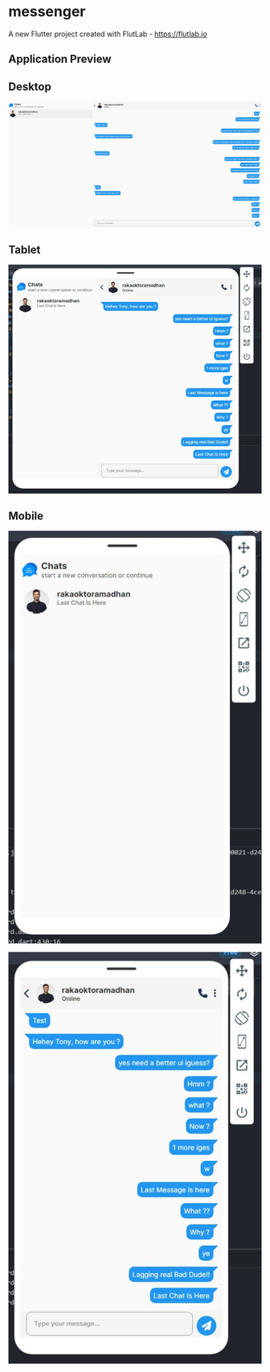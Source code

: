 # messenger

A new Flutter project created with FlutLab - https://flutlab.io

## Application Preview

## Desktop

![Alt text](Desktop.JPG)

## Tablet

![Alt text](Tablet.JPG)

## Mobile

![Alt text](Contact-mobile.JPG)

![Alt text](Chat-mobile.JPG)